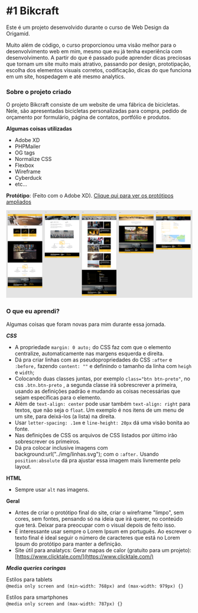 # #1 Bikcraft

Este é um projeto desenvolvido durante o curso de Web Design da Origamid.

Muito além de código, o curso proporcionou uma visão melhor para o desenvolvimento web em mim, mesmo que eu já tenha experiência com desenvolvimento. 
A partir do que é passado pude aprender dicas preciosas que tornam um site muito mais atrativo, passando por design, prototipação, escolha dos elementos visuais corretos, codificação, dicas do que funciona em um site, hospedagem e até mesmo analytics.

### Sobre o projeto criado ###
O projeto Bikcraft consiste de um website de uma fábrica de bicicletas. Nele, são apresentadas bicicletas personalizadas para compra, pedido de orçamento por formulário, página de contatos, portfólio e produtos.

**Algumas coisas utilizadas**
- Adobe XD
- PHPMailer
- OG tags
- Normalize CSS
- Flexbox
- Wireframe 
- Cyberduck
- etc...

**Protótipo**: (Feito com o Adobe XD).  <a href="./img/prototipo">Clique qui para ver os protótipos ampliados</a>

![Todas as páginas desenvolvidas](./img/prototipo/all.png)


### O que eu aprendi?
Algumas coisas que foram novas para mim durante essa jornada.

***CSS***
- A propriedade ```margin: 0 auto;``` do CSS faz com que o elemento centralize, automaticamente nas margens esquerda e direita.
- Dá pra criar linhas com as pseudopropriedades do CSS ```:after``` e ```:before,``` fazendo ```content: ""``` e definindo o tamanho da linha com ```heigh``` e ```width```;
- Colocando duas classes juntas, por exemplo ```class="btn btn-preto"```, no css ```.btn.btn-preto``` , a segunda classe irá sobrescrever a primeira, usando as definições padrão e mudando as coisas necessárias que sejam específicas para o elemento.
- Além de ```text-align: center``` pode usar também ```text-align: right``` para textos, que não seja o ```float```. Um exemplo é nos itens de um menu de um site, para deixá-los (a lista) na direita.
- Usar ```letter-spacing: .1em``` e ```line-height: 20px``` dá uma visão bonita ao fonte.
- Nas definições de CSS os arquivos de CSS listados por último irão sobrescrever os primeiros.
- Dá pra colocar inclusive imagens com background:url("../img/linhas.svg"); com o ```:after.``` Usando ```position:absolute``` dá pra ajustar essa imagem mais livremente pelo layout.


**HTML**
- Sempre usar ```alt``` nas imagens.

**Geral**
- Antes de criar o protótipo final do site, criar o wireframe "limpo", sem cores, sem fontes, pensando só na ideia que irá querer, no conteúdo que terá. Deixar para preocupar com o visual depois de feito isso.
- É interessante usar sempre o Lorem Ipsum em português. Ao escrever o texto final é ideal seguir o número de caracteres que está no Lorem Ipsum do protótipo para manter a definição.
- Site útil para analatycs: Gerar mapas de calor (gratuito para um projeto):
[https://www.clicktale.com/](https://www.clicktale.com/)

***Media queries coringas***
<p> Estilos para tablets <br>
 <code>@media only screen and (min-width: 768px) and (max-width: 979px) {}</code>
</p>

<p> 
 Estilos para smartphones <br>
 <code>@media only screen and (max-width: 787px) {}</code>
</p>

